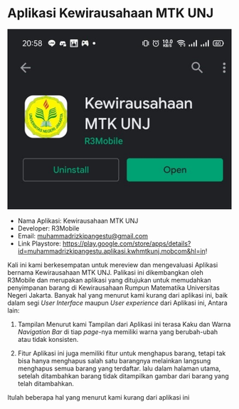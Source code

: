 # Aplikasi Kewirausahaan MTK UNJ
![PlaystoreApp](https://github.com/RealizeID/HCI/blob/hw2/Task%201%20%20Report/PlaystoreApp.jpeg)
* Nama Aplikasi: Kewirausahaan MTK UNJ
* Developer: R3Mobile
* Email: muhammadrizkipangestu@gmail.com
* Link Playstore: https://play.google.com/store/apps/details?id=muhammadrizkipangestu.aplikasi.kwhmtkunj.mobcom&hl=in!

Kali ini kami berkesempatan untuk mereview dan mengevaluasi Aplikasi bernama Kewirausahaan MTK UNJ. Palikasi ini dikembangkan oleh R3Mobile dan merupakan aplikasi yang ditujukan untuk memudahkan penyimpanan barang di Kewirausahaan Rumpun Matematika Universitas Negeri Jakarta. Banyak hal yang menurut kami kurang dari aplikasi ini, baik dalam segi _User Interface_ maupun _User experience_ dari Aplikasi ini, Antara lain:

1. Tampilan
Menurut kami Tampilan dari Aplikasi ini terasa Kaku dan Warna _Navigation Bar_ di tiap _page_-nya memiliki warna yang berubah-ubah atau tidak konsisten.

2. Fitur
Aplikasi ini juga memiliki fitur untuk menghapus barang, tetapi tak bisa hanya menghapus salah satu barangnya melainkan langsung menghapus semua barang yang terdaftar. lalu dalam halaman utama, setelah ditambahkan barang tidak ditampilkan gambar dari barang yang telah ditambahkan. 

Itulah beberapa hal yang menurut kami kurang dari aplikasi ini

